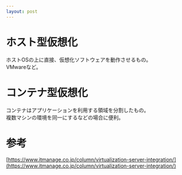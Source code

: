 ```yaml
---
layout: post
---
```


# ホスト型仮想化
ホストOSの上に直接、仮想化ソフトウェアを動作させるもの。  
VMwareなど。

# コンテナ型仮想化
コンテナはアプリケーションを利用する領域を分割したもの。  
複数マシンの環境を同一にするなどの場合に便利。

# 参考
[https://www.itmanage.co.jp/column/virtualization-server-integration/](https://www.itmanage.co.jp/column/virtualization-server-integration/)
